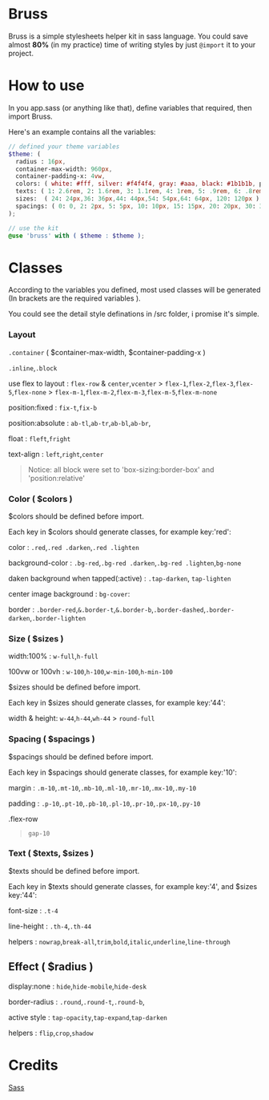 # Bruss

Bruss is a simple stylesheets helper kit in sass language. You could save almost **80%** (in my practice) time of writing styles by just `@import` it to your project.

# How to use

In you app.sass (or anything like that), define variables that required, then import Bruss.

Here's an example contains all the variables:

```scss
// defined your theme variables
$theme: (
  radius : 16px,
  container-max-width: 960px,
  container-padding-x: 4vw,
  colors: ( white: #fff, silver: #f4f4f4, gray: #aaa, black: #1b1b1b, primary: #38B833 ),
  texts: ( 1: 2.6rem, 2: 1.6rem, 3: 1.1rem, 4: 1rem, 5: .9rem, 6: .8rem, 7: .6rem ),
  sizes:  ( 24: 24px,36: 36px,44: 44px,54: 54px,64: 64px, 120: 120px ),
  spacings: ( 0: 0, 2: 2px, 5: 5px, 10: 10px, 15: 15px, 20: 20px, 30: 30px, 50: 50px ),
);

// use the kit
@use 'bruss' with ( $theme : $theme );
```


# Classes

According to the variables you defined, most used classes will be generated (In brackets are the required variables ).

You could see the detail style definations in /src folder, i promise it's simple.

### Layout

`.container` ( $container-max-width, $container-padding-x )

`.inline`,`.block`

use flex to layout : `flex-row`
  & `center`,`vcenter`
  \> `flex-1`,`flex-2`,`flex-3`,`flex-5`,`flex-none`
  \> `flex-m-1`,`flex-m-2`,`flex-m-3`,`flex-m-5`,`flex-m-none`

position:fixed : `fix-t`,`fix-b`

position:absolute : `ab-tl`,`ab-tr`,`ab-bl`,`ab-br`,

float : `fleft`,`fright`

text-align : `left`,`right`,`center`

> Notice: all block were set to 'box-sizing:border-box' and 'position:relative'

### Color ( $colors )

$colors<Map> should be defined before import.

Each key in $colors should generate classes, for example key:'red':

color : `.red`,`.red .darken`,`.red .lighten`

background-color : `.bg-red`,`.bg-red .darken`,`.bg-red .lighten`,`bg-none`

daken background when tapped(:active) : `.tap-darken`, `tap-lighten`

center image background : `bg-cover`:

border : `.border-red`,`&.border-t`,`&.border-b`,`.border-dashed`,`.border-darken`,`.border-lighten`

### Size ( $sizes )

width:100% : `w-full`,`h-full`

100vw or 100vh : `w-100`,`h-100`,`w-min-100`,`h-min-100`

$sizes<Map> should be defined before import.

Each key in $sizes should generate classes, for example key:'44':

width & height: `w-44`,`h-44`,`wh-44`
  \> `round-full`

### Spacing ( $spacings )

$spacings<Map> should be defined before import.

Each key in $spacings should generate classes, for example key:'10':

margin : `.m-10`,`.mt-10`,`.mb-10`,`.ml-10`,`.mr-10`,`.mx-10`,`.my-10`

padding : `.p-10`,`.pt-10`,`.pb-10`,`.pl-10`,`.pr-10`,`.px-10`,`.py-10`

.flex-row
  > `gap-10`

### Text ( $texts, $sizes )

$texts<Map> should be defined before import.

Each key in $texts should generate classes, for example key:'4', and $sizes key:'44':

font-size : `.t-4`

line-height : `.th-4`,`.th-44`

helpers : `nowrap`,`break-all`,`trim`,`bold`,`italic`,`underline`,`line-through`

## Effect ( $radius )

display:none : `hide`,`hide-mobile`,`hide-desk`

border-radius : `.round`,`.round-t`,`.round-b`,

active style : `tap-opacity`,`tap-expand`,`tap-darken`

helpers : `flip`,`crop`,`shadow`

# Credits

[Sass](https://sass-lang.com/)

